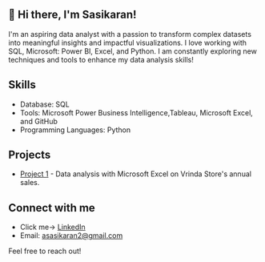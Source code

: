 ## 👋 Hi there, I'm Sasikaran!

I'm an aspiring data analyst with a passion to transform complex datasets into meaningful insights and impactful visualizations. I love working with SQL, Microsoft: Power BI, Excel, and 
Python. 
I am constantly exploring new techniques and tools to enhance my data analysis skills!

## Skills
- Database: SQL
- Tools: Microsoft Power Business Intelligence,Tableau, Microsoft Excel, and GitHub
- Programming Languages: Python

## Projects
- [Project 1]([link-to-your-project](https://www.linkedin.com/posts/sasikaran12_dataanalysis-excel-salesreporting-activity-7245126749062103041-PblY?utm_source=share&utm_medium=member_desktop)) - Data analysis with Microsoft Excel on Vrinda Store's annual sales.

## Connect with me
- Click me-> [LinkedIn](https://www.linkedin.com/in/sasikaran12?lipi=urn%3Ali%3Apage%3Ad_flagship3_profile_view_base_contact_details%3B7WsIeZyFQCWiLAtYoA%2FAlw%3D%3D)
- Email: asasikaran2@gmail.com

Feel free to reach out!

